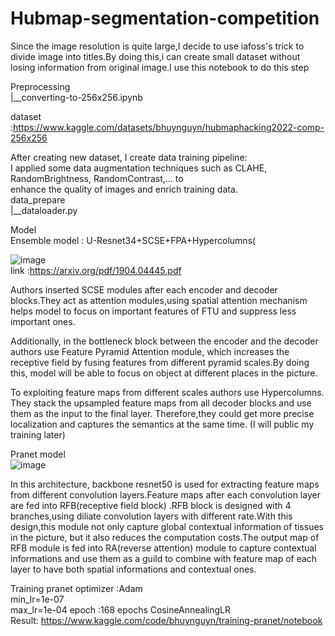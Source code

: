 # Hubmap-segmentation-competition      

Since the image resolution is quite large,I decide to use iafoss's trick to divide image into titles.By doing this,i can create small dataset without losing information from original image.I use this notebook to do this step        
      
Preprocessing     
|__converting-to-256x256.ipynb      

dataset :https://www.kaggle.com/datasets/bhuynguyn/hubmaphacking2022-comp-256x256     
       
After creating new dataset, I create data training pipeline:    
I applied some data augmentation techniques such as CLAHE, RandomBrightness, RandomContrast,… to                  
enhance the quality of images and enrich training data.       
data_prepare        
|__dataloader.py       

Model       
Ensemble model : U-Resnet34+SCSE+FPA+Hypercolumns(          

![image](https://user-images.githubusercontent.com/90911918/184531888-7e40b157-6482-42bf-b0dd-53be2fde74ef.png)      
link :https://arxiv.org/pdf/1904.04445.pdf       

Authors inserted SCSE modules after each encoder and decoder blocks.They act as attention modules,using spatial attention mechanism helps model to focus on important features of FTU and suppress less important ones.      

Additionally, in the bottleneck block between the encoder and the decoder authors use Feature Pyramid Attention module, which increases the receptive field by fusing features from different pyramid scales.By doing this, model will be able to focus on object at different places in the picture.           

To exploiting feature maps from different scales authors use Hypercolumns. They stack the upsampled feature maps
from all decoder blocks and use them as the input to the final layer. Therefore,they could get more precise localization and captures the semantics at the same time.   (I will public my training later)         

Pranet model         
![image](https://user-images.githubusercontent.com/90911918/184532637-f4b79b2c-8fbe-4b08-afd4-9e77a7354111.png)      

In this architecture, backbone resnet50 is used for extracting feature maps from different convolution layers.Feature maps after each convolution layer are fed into RFB(receptive field block) .RFB block is designed with 4 branches,using diliate convolution layers with different rate.With this design,this module not only capture global contextual information of tissues in the picture, but it also reduces the computation costs.The output map of RFB module is fed into RA(reverse attention) module to capture contextual informations and use them as a guild to combine with feature map of each layer to have both spatial informations and contextual ones.   

Training pranet
optimizer :Adam    
min_lr=1e-07   
max_lr=1e-04
epoch :168 epochs
CosineAnnealingLR  
Result: https://www.kaggle.com/code/bhuynguyn/training-pranet/notebook      




